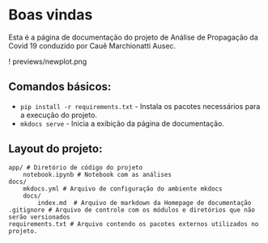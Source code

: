 # Boas vindas

Esta é a página de documentação do projeto de Análise de Propagação da Covid 19 conduzido por Cauê Marchionatti Ausec.

!  previews/newplot.png

## Comandos básicos:

* `pip install -r requirements.txt` - Instala os pacotes necessários para a execução do projeto.
* `mkdocs serve` - Inicia a exibição da página de documentação.

## Layout do projeto:

    app/ # Diretório de código do projeto
        notebook.ipynb # Notebook com as análises
    docs/
        mkdocs.yml # Arquivo de configuração do ambiente mkdocs
        docs/
            index.md  # Arquivo de markdown da Homepage de documentação
    .gitignore # Arquivo de controle com os módulos e diretórios que não serão versionados
    requirements.txt # Arquivo contendo os pacotes externos utilizados no projeto.